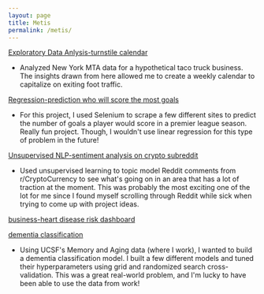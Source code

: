 ```yaml
---
layout: page
title: Metis
permalink: /metis/
---
```


[Exploratory Data Anlysis-turnstile calendar](EDA)
- Analyzed New York MTA data for a hypothetical taco truck business. The insights drawn from here allowed me to create a weekly calendar to capitalize on exiting foot traffic.

[Regression-prediction who will score the most goals](regression)
- For this project, I used Selenium to scrape a few different sites to predict the number of goals a player would score in a premier league season. Really fun project. Though, I wouldn't use linear regression for this type of problem in the future!

[Unsupervised NLP-sentiment analysis on crypto subreddit](unsupervisednlp)
- Used unsupervised learning to topic model Reddit comments from r/CryptoCurrency to see what's going on in an area that has a lot of traction at the moment. This was probably the most exciting one of the lot for me since I found myself scrolling through Reddit while sick when trying to come up with project ideas.

[business-heart disease risk dashboard](business)

[dementia classification](classification)
- Using UCSF's Memory and Aging data (where I work), I wanted to build a dementia classification model. I built a few different models and tuned their hyperparameters using grid and randomized search cross-validation. This was a great real-world problem, and I'm lucky to have been able to use the data from work!

